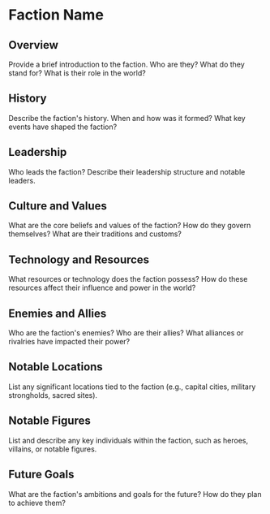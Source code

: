 # Faction Name

## Overview
Provide a brief introduction to the faction. Who are they? What do they stand for? What is their role in the world?

## History
Describe the faction's history. When and how was it formed? What key events have shaped the faction?

## Leadership
Who leads the faction? Describe their leadership structure and notable leaders.

## Culture and Values
What are the core beliefs and values of the faction? How do they govern themselves? What are their traditions and customs?

## Technology and Resources
What resources or technology does the faction possess? How do these resources affect their influence and power in the world?

## Enemies and Allies
Who are the faction's enemies? Who are their allies? What alliances or rivalries have impacted their power?

## Notable Locations
List any significant locations tied to the faction (e.g., capital cities, military strongholds, sacred sites).

## Notable Figures
List and describe any key individuals within the faction, such as heroes, villains, or notable figures.

## Future Goals
What are the faction's ambitions and goals for the future? How do they plan to achieve them?

